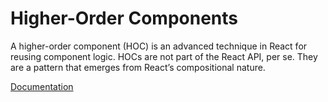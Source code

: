 # Higher-Order Components

A higher-order component (HOC) is an advanced technique in React for reusing component logic. 
HOCs are not part of the React API, per se. They are a pattern that emerges from React’s compositional nature.

<a href="https://reactjs.org/docs/higher-order-components.html">Documentation</a>
